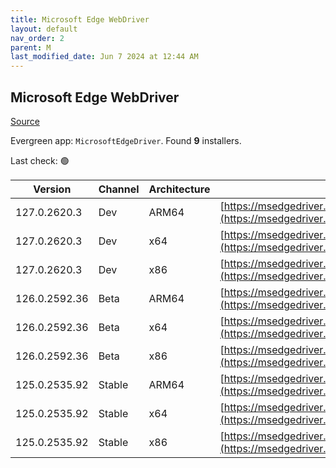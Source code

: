 ```yaml
---
title: Microsoft Edge WebDriver
layout: default
nav_order: 2
parent: M
last_modified_date: Jun 7 2024 at 12:44 AM
---
```


## Microsoft Edge WebDriver

[Source](https://www.microsoft.com/edge)

Evergreen app: `MicrosoftEdgeDriver`. Found **9** installers.

Last check: 🟢

| Version       | Channel | Architecture | URI                                                                                                                                            |
| ------------- | ------- | ------------ | ---------------------------------------------------------------------------------------------------------------------------------------------- |
| 127.0.2620.3  | Dev     | ARM64        | [https://msedgedriver.azureedge.net/127.0.2620.3/edgedriver_arm64.zip](https://msedgedriver.azureedge.net/127.0.2620.3/edgedriver_arm64.zip)   |
| 127.0.2620.3  | Dev     | x64          | [https://msedgedriver.azureedge.net/127.0.2620.3/edgedriver_win64.zip](https://msedgedriver.azureedge.net/127.0.2620.3/edgedriver_win64.zip)   |
| 127.0.2620.3  | Dev     | x86          | [https://msedgedriver.azureedge.net/127.0.2620.3/edgedriver_win32.zip](https://msedgedriver.azureedge.net/127.0.2620.3/edgedriver_win32.zip)   |
| 126.0.2592.36 | Beta    | ARM64        | [https://msedgedriver.azureedge.net/126.0.2592.36/edgedriver_arm64.zip](https://msedgedriver.azureedge.net/126.0.2592.36/edgedriver_arm64.zip) |
| 126.0.2592.36 | Beta    | x64          | [https://msedgedriver.azureedge.net/126.0.2592.36/edgedriver_win64.zip](https://msedgedriver.azureedge.net/126.0.2592.36/edgedriver_win64.zip) |
| 126.0.2592.36 | Beta    | x86          | [https://msedgedriver.azureedge.net/126.0.2592.36/edgedriver_win32.zip](https://msedgedriver.azureedge.net/126.0.2592.36/edgedriver_win32.zip) |
| 125.0.2535.92 | Stable  | ARM64        | [https://msedgedriver.azureedge.net/125.0.2535.92/edgedriver_arm64.zip](https://msedgedriver.azureedge.net/125.0.2535.92/edgedriver_arm64.zip) |
| 125.0.2535.92 | Stable  | x64          | [https://msedgedriver.azureedge.net/125.0.2535.92/edgedriver_win64.zip](https://msedgedriver.azureedge.net/125.0.2535.92/edgedriver_win64.zip) |
| 125.0.2535.92 | Stable  | x86          | [https://msedgedriver.azureedge.net/125.0.2535.92/edgedriver_win32.zip](https://msedgedriver.azureedge.net/125.0.2535.92/edgedriver_win32.zip) |
